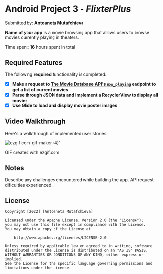 # Android Project 3 - *FlixterPlus*

Submitted by: **Antoaneta Mutafchieva**

**Name of your app** is a movie browsing app that allows users to browse movies currently playing in theaters.

Time spent: **16** hours spent in total

## Required Features

The following **required** functionality is completed:

- [x] **Make a request to [The Movie Database API's `now_playing`](https://developers.themoviedb.org/3/movies/get-now-playing) endpoint to get a list of current movies**
- [x] **Parse through JSON data and implement a RecyclerView to display all movies**
- [x] **Use Glide to load and display movie poster images**

## Video Walkthrough

Here's a walkthrough of implemented user stories:

![ezgif com-gif-maker (4)](https://user-images.githubusercontent.com/98568241/193395410-f785f333-628e-4d98-a26b-504910e4af42.gif)'


<!-- Replace this with whatever GIF tool you used! -->
GIF created with ezgif.com  
<!-- Recommended tools:
[Kap](https://getkap.co/) for macOS
[ScreenToGif](https://www.screentogif.com/) for Windows
[peek](https://github.com/phw/peek) for Linux. -->

## Notes

Describe any challenges encountered while building the app.
API request dificulties experienced.

## License

    Copyright [2022] [Antoaneta Mutafchieva]

    Licensed under the Apache License, Version 2.0 (the "License");
    you may not use this file except in compliance with the License.
    You may obtain a copy of the License at

        http://www.apache.org/licenses/LICENSE-2.0

    Unless required by applicable law or agreed to in writing, software
    distributed under the License is distributed on an "AS IS" BASIS,
    WITHOUT WARRANTIES OR CONDITIONS OF ANY KIND, either express or implied.
    See the License for the specific language governing permissions and
    limitations under the License.
